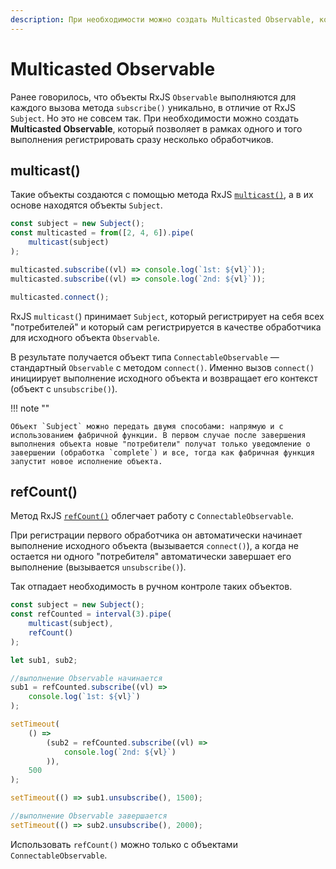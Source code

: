 ```yaml
---
description: При необходимости можно создать Multicasted Observable, который позволяет в рамках одного и того выполнения регистрировать сразу несколько обработчиков
---
```


# Multicasted Observable

Ранее говорилось, что объекты RxJS `Observable` выполняются для каждого вызова метода `subscribe()` уникально, в отличие от RxJS `Subject`. Но это не совсем так. При необходимости можно создать **Multicasted Observable**, который позволяет в рамках одного и того выполнения регистрировать сразу несколько обработчиков.

## multicast()

Такие объекты создаются с помощью метода RxJS [`multicast()`](https://rxjs.dev/api/operators/multicast), а в их основе находятся объекты `Subject`.

```ts
const subject = new Subject();
const multicasted = from([2, 4, 6]).pipe(
    multicast(subject)
);

multicasted.subscribe((vl) => console.log(`1st: ${vl}`));
multicasted.subscribe((vl) => console.log(`2nd: ${vl}`));

multicasted.connect();
```

RxJS `multicast(`) принимает `Subject`, который регистрирует на себя всех "потребителей" и который сам регистрируется в качестве обработчика для исходного объекта `Observable`.

В результате получается объект типа `ConnectableObservable` — стандартный `Observable` с методом `connect()`. Именно вызов `connect()` инициирует выполнение исходного объекта и возвращает его контекст (объект с `unsubscribe()`).

!!! note ""

    Объект `Subject` можно передать двумя способами: напрямую и с использованием фабричной функции. В первом случае после завершения выполнения объекта новые "потребители" получат только уведомление о завершении (обработка `complete`) и все, тогда как фабричная функция запустит новое исполнение объекта.

## refCount()

Метод RxJS [`refCount()`](https://rxjs.dev/api/operators/refCount) облегчает работу с `ConnectableObservable`.

При регистрации первого обработчика он автоматически начинает выполнение исходного объекта (вызывается `connect()`), а когда не остается ни одного "потребителя" автоматически завершает его выполнение (вызывается `unsubscribe()`).

Так отпадает необходимость в ручном контроле таких объектов.

```ts
const subject = new Subject();
const refCounted = interval(3).pipe(
    multicast(subject),
    refCount()
);

let sub1, sub2;

//выполнение Observable начинается
sub1 = refCounted.subscribe((vl) =>
    console.log(`1st: ${vl}`)
);

setTimeout(
    () =>
        (sub2 = refCounted.subscribe((vl) =>
            console.log(`2nd: ${vl}`)
        )),
    500
);

setTimeout(() => sub1.unsubscribe(), 1500);

//выполнение Observable завершается
setTimeout(() => sub2.unsubscribe(), 2000);
```

Использовать `refCount()` можно только с объектами `ConnectableObservable`.
